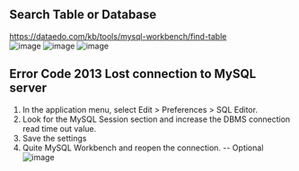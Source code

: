 ## Search Table or Database
https://dataedo.com/kb/tools/mysql-workbench/find-table  <br>
![image](https://user-images.githubusercontent.com/54012569/157642247-37da7b2f-f6ce-44c0-b766-d9f3bc021e89.png) 
![image](https://user-images.githubusercontent.com/54012569/157642285-8ce1d69f-e9e4-4022-812a-4d236401e75e.png) 
![image](https://user-images.githubusercontent.com/54012569/157642301-3cc482fb-a182-46d8-8aea-42699ce20dc2.png) <br>

## Error Code 2013 Lost connection to MySQL server
1. In the application menu, select Edit > Preferences > SQL Editor.
2. Look for the MySQL Session section and increase the DBMS connection read time out value.
3. Save the settings
4. Quite MySQL Workbench and reopen the connection. -- Optional
![image](https://user-images.githubusercontent.com/54012569/147304689-73c5c657-2c43-4b0b-9ea9-9d2f38ab5e75.png)

